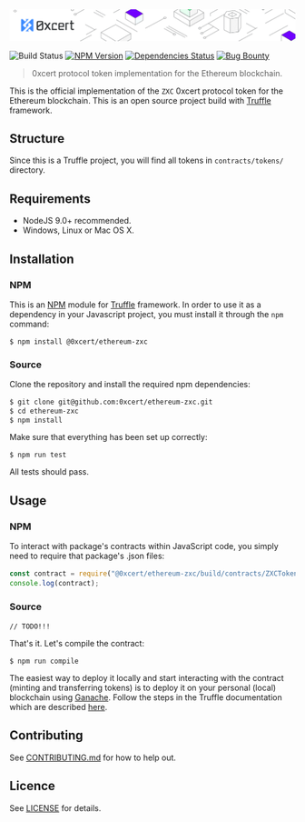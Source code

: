 <img src="https://github.com/0xcert/ethereum-zxc/raw/master/assets/cover.png" />

![Build Status](https://travis-ci.org/0xcert/ethereum-zxc.svg?branch=master)&nbsp;[![NPM Version](https://badge.fury.io/js/@0xcert%2Fethereum-zxc.svg)](https://badge.fury.io/js/0xcert%2Fethereum-zxc)&nbsp;[![Dependencies Status](https://david-dm.org/0xcert/ethereum-zxc.svg)](https://david-dm.org/0xcert/ethereum-zxc)&nbsp;[![Bug Bounty](https://img.shields.io/badge/bounty-pending-2930e8.svg)](https://github.com/0xcert/ethereum-zxc/issues)

> 0xcert protocol token implementation for the Ethereum blockchain.

This is the official implementation of the `ZXC` 0xcert protocol token for the Ethereum blockchain. This is an open source project build with [Truffle](http://truffleframework.com) framework.

## Structure

Since this is a Truffle project, you will find all tokens in `contracts/tokens/` directory.

## Requirements

* NodeJS 9.0+ recommended.
* Windows, Linux or Mac OS X.

## Installation

### NPM

This is an [NPM](https://www.npmjs.com/package/@0xcert/ethereum-zxc) module for [Truffle](http://truffleframework.com) framework. In order to use it as a dependency in your Javascript project, you must install it through the `npm` command:

```
$ npm install @0xcert/ethereum-zxc
```

### Source

Clone the repository and install the required npm dependencies:

```
$ git clone git@github.com:0xcert/ethereum-zxc.git
$ cd ethereum-zxc
$ npm install
```

Make sure that everything has been set up correctly:

```
$ npm run test
```

All tests should pass.

## Usage

### NPM

To interact with package's contracts within JavaScript code, you simply need to require that package's .json files:

```js
const contract = require("@0xcert/ethereum-zxc/build/contracts/ZXCToken.json");
console.log(contract);
```

### Source

```sol
// TODO!!!
```

That's it. Let's compile the contract:

```
$ npm run compile
```

The easiest way to deploy it locally and start interacting with the contract (minting and transferring tokens) is to deploy it on your personal (local) blockchain using [Ganache](http://truffleframework.com/ganache/). Follow the steps in the Truffle documentation which are described [here](http://truffleframework.com/docs/getting_started/project#alternative-migrating-with-ganache).

## Contributing

See [CONTRIBUTING.md](./CONTRIBUTING.md) for how to help out.

## Licence

See [LICENSE](./LICENSE) for details.
